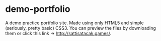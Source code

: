 # demo-portfolio
A demo practice portfolio site. Made using only HTML5 and simple (seriously, pretty basic) CSS3. You can preview the files by downloading them or click this link -> http://sattisatacak.games/.
